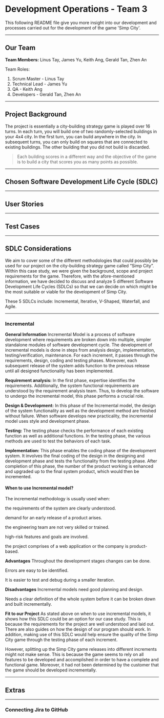 # Development Operations - Team 3
This following README file give you more insight into our development and processes carried out for the development of the game 'Simp City'.

---
## Our Team

**Team Members:** Linus Tay, James Yu, Keith Ang, Gerald Tan, Zhen An

Team Roles:
1. Scrum Master - Linus Tay
2. Technical Lead - James Yu
3. QA - Keith Ang
4. Developers - Gerald Tan, Zhen An

---
## Project Background
The project is essentially a city-building strategy game is played over 16 turns. In each turn, you will build one of two randomly-selected buildings in your 4x4 city. In the first turn, you can build anywhere in the city. In subsequent turns, you can only build on squares that are connected to existing buildings. The other building that you did not build is discarded.

> Each building scores in a different way and the objective of the game is to build a city that scores you as many points as possible.

---
## Chosen Software Development Life Cycle (SDLC)

---
## User Stories

---
## Test Cases

---
## SDLC Considerations

We aim to cover some of the different methodologies that could possibly be used for our project on the city-building strategy game called “Simp City”. Within this case study, we were given the background, scope and project requirements for the game. Therefore, with the afore-mentioned information, we have decided to discuss and analyze 5 different Software Development Life Cycles (SDLCs) so that we can decide on which might be the most suitable or viable for the development of Simp City. 

These 5 SDLCs include: Incremental, Iterative, V-Shaped, Waterfall, and Agile.

---
### Incremental 
**General Information**
Incremental Model is a process of software development where requirements are broken down into multiple, simpler standalone modules of software development cycle. The development of incremental models is done in steps from analysis design, implementation, testing/verification, maintenance. For each increment, it passes through the requirements, design, coding and testing phases. Moreover, each subsequent release of the system adds function to the previous release until all designed functionality has been implemented.


**Requirement analysis:** In the first phase, expertise identifies the requirements. Additionally, the system functional requirements are understood by the requirement analysis team. Thus, to develop the software to undergo the incremental model, this phase performs a crucial role.

**Design & Development:** In this phase of the Incremental model, the design of the system functionality as well as the development method are finished without failure. When software develops new practicality, the incremental model uses style and development phase.

**Testing:**  The testing phase checks the performance of each existing function as well as additional functions. In the testing phase, the various methods are used to test the behaviors of each task.

**Implementation:** This phase enables the coding phase of the development system. It involves the final coding of the design in the designing and development phase and tests the functionality from the testing phase. After completion of this phase, the number of the product working is enhanced and upgraded up to the final system product, which would then be incremented. 

 
#### When to use Incremental model?

The incremental methodology is usually used when:

the requirements of the system are clearly understood.

demand for an early release of a product arises.

the engineering team are not very skilled or trained.

high-risk features and goals are involved.

the project comprises of a web application or the company is product-based.

**Advantages**
Throughout the development stages changes can be done.

Errors are easy to be identified.

It is easier to test and debug during a smaller iteration.

**Disadvantages**
Incremental models need good planning and design.

Needs a clear definition of the whole system before it can be broken down and built incrementally.

**Fit to our Project**
As stated above on when to use incremental models, it shows how this SDLC could be an option for our case study. This is because the requirements for the project are well understood and laid out. There are also guides on how the design of our program should work. In addition, making use of this SDLC would help ensure the quality of the Simp City game through the testing phase of each increment. 

However, splitting up the Simp City game releases into different increments might not make sense. This is because the game seems to rely on all features to be developed and accomplished in order to have a complete and functional game. Moreover, it had not been determined by the customer that the game should be developed incrementally. 

---
## Extras

---
### Connecting Jira to GitHub